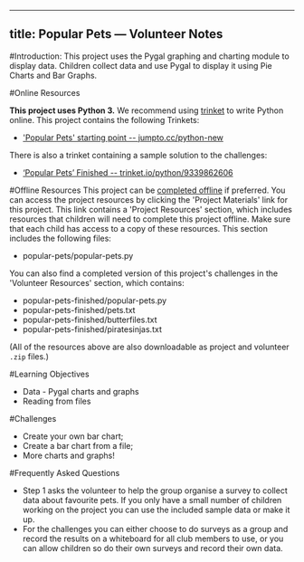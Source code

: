 
---
title: Popular Pets — Volunteer Notes
---

#Introduction:
This project uses the Pygal graphing and charting module to display data. Children collect data and use Pygal to display it using Pie Charts and Bar Graphs.  

#Online Resources

__This project uses Python 3.__ We recommend using [trinket](https://trinket.io/) to write Python online. This project contains the following Trinkets:

+ ['Popular Pets' starting point -- jumpto.cc/python-new](http://jumpto.cc/python-new)

There is also a trinket containing a sample solution to the challenges:

+ [‘Popular Pets’ Finished -- trinket.io/python/9339862606](https://trinket.io/python/9339862606)

#Offline Resources
This project can be [completed offline](https://www.codeclubprojects.org/en-GB/resources/python-working-offline/) if preferred. You can access the project resources by clicking the 'Project Materials' link for this project. This link contains a 'Project Resources' section, which includes resources that children will need to complete this project offline. Make sure that each child has access to a copy of these resources. This section includes the following files:

+ popular-pets/popular-pets.py

You can also find a completed version of this project's challenges in the 'Volunteer Resources' section, which contains:

+ popular-pets-finished/popular-pets.py
+ popular-pets-finished/pets.txt
+ popular-pets-finished/butterfiles.txt
+ popular-pets-finished/piratesinjas.txt

(All of the resources above are also downloadable as project and volunteer `.zip` files.)

#Learning Objectives
+ Data - Pygal charts and graphs
+ Reading from files

#Challenges
+ Create your own bar chart;
+ Create a bar chart from a file;
+ More charts and graphs!

#Frequently Asked Questions
+ Step 1 asks the volunteer to help the group organise a survey to collect data about favourite pets. If you only have a small number of children working on the project you can use the included sample data or make it up. 
+ For the challenges you can either choose to do surveys as a group and record the results on a whiteboard for all club members to use, or you can allow children so do their own surveys and record their own data. 

